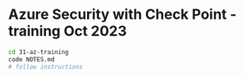 # Azure Security with Check Point - training Oct 2023

```bash
cd 31-az-training
code NOTES.md
# follow instructions
```